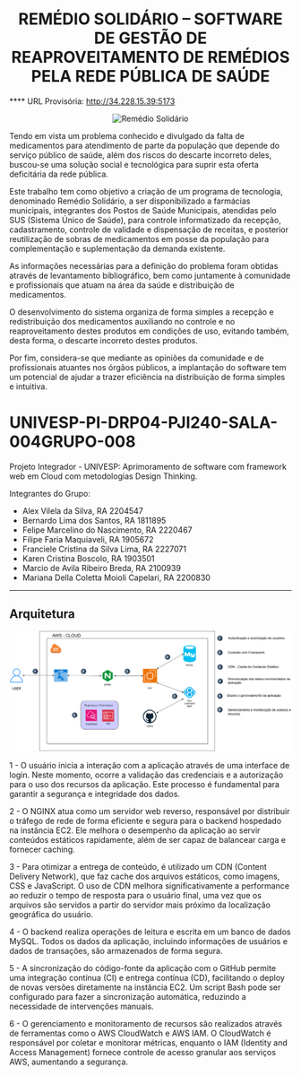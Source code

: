 <h1 align="center"><b>REMÉDIO SOLIDÁRIO – SOFTWARE DE GESTÃO DE REAPROVEITAMENTO DE REMÉDIOS PELA REDE PÚBLICA DE SAÚDE</b></h1>

**** URL Provisória: http://34.228.15.39:5173

<p align="center">
  <img src="https://github.com/KarenBoscolo/PIRemediosGeral/assets/149967716/89a5dc51-ac92-4dc1-a3c0-be602f63570d" alt="Remédio Solidário">
</p>

Tendo em vista um problema conhecido e divulgado da falta de medicamentos para atendimento de parte da população que depende do serviço público de saúde, além dos riscos do descarte incorreto deles, buscou-se uma solução social e tecnológica para suprir esta oferta deficitária da rede pública.

Este trabalho tem como objetivo a criação de um programa de tecnologia, denominado Remédio Solidário, a ser disponibilizado a farmácias municipais, integrantes dos Postos de Saúde Municipais, atendidas pelo SUS (Sistema Único de Saúde), para controle informatizado da recepção, cadastramento, controle de validade e dispensação de receitas, e posterior reutilização de sobras de medicamentos em posse da população para complementação e suplementação da demanda existente.

As informações necessárias para a definição do problema foram obtidas através de levantamento bibliográfico, bem como juntamente à comunidade e profissionais que atuam na área da saúde e distribuição de medicamentos.

O desenvolvimento do sistema organiza de forma simples a recepção e redistribuição dos medicamentos auxiliando no controle e no reaproveitamento destes produtos em condições de uso, evitando também, desta forma, o descarte incorreto destes produtos.

Por fim, considera-se que mediante as opiniões da comunidade e de profissionais atuantes nos órgãos públicos, a implantação do software tem um potencial de ajudar a trazer eficiência na distribuição de forma simples e intuitiva.


# UNIVESP-PI-DRP04-PJI240-SALA-004GRUPO-008
Projeto Integrador - UNIVESP: Aprimoramento de software com framework web em Cloud com metodologias Design Thinking.

Integrantes do Grupo:

- Alex Vilela da Silva, RA 2204547
- Bernardo Lima dos Santos, RA 1811895
- Felipe Marcelino do Nascimento, RA 2220467
- Filipe Faria Maquiaveli, RA 1905672
- Franciele Cristina da Silva Lima, RA 2227071
- Karen Cristina Boscolo, RA 1903501
- Marcio de Avila Ribeiro Breda, RA 2100939
- Mariana Della Coletta Moioli Capelari, RA 2200830


__________________________________________________________________________

## Arquitetura

<img src="img/Arquitetura Framework 3.png" alt="Arquitetura" width="800">

<p> 1 - O usuário inicia a interação com a aplicação através de uma interface de login. Neste momento, ocorre a validação das credenciais e a autorização para o uso dos recursos da aplicação. Este processo é fundamental para garantir a segurança e integridade dos dados.</p>
<p> 2 - O NGINX atua como um servidor web reverso, responsável por distribuir o tráfego de rede de forma eficiente e segura para o backend hospedado na instância EC2. Ele melhora o desempenho da aplicação ao servir conteúdos estáticos rapidamente, além de ser capaz de balancear carga e fornecer caching. </p>
<p> 3 - Para otimizar a entrega de conteúdo, é utilizado um CDN (Content Delivery Network), que faz cache dos arquivos estáticos, como imagens, CSS e JavaScript. O uso de CDN melhora significativamente a performance ao reduzir o tempo de resposta para o usuário final, uma vez que os arquivos são servidos a partir do servidor mais próximo da localização geográfica do usuário. </p>
<p> 4 - O backend realiza operações de leitura e escrita em um banco de dados MySQL. Todos os dados da aplicação, incluindo informações de usuários e dados de transações, são armazenados de forma segura. </p>
<p> 5 - A sincronização do código-fonte da aplicação com o GitHub permite uma integração contínua (CI) e entrega contínua (CD), facilitando o deploy de novas versões diretamente na instância EC2. Um script Bash pode ser configurado para fazer a sincronização automática, reduzindo a necessidade de intervenções manuais. </p>
<p> 6 - O gerenciamento e monitoramento de recursos são realizados através de ferramentas como o AWS CloudWatch e AWS IAM. O CloudWatch é responsável por coletar e monitorar métricas, enquanto o IAM (Identity and Access Management) fornece controle de acesso granular aos serviços AWS, aumentando a segurança. </p>




